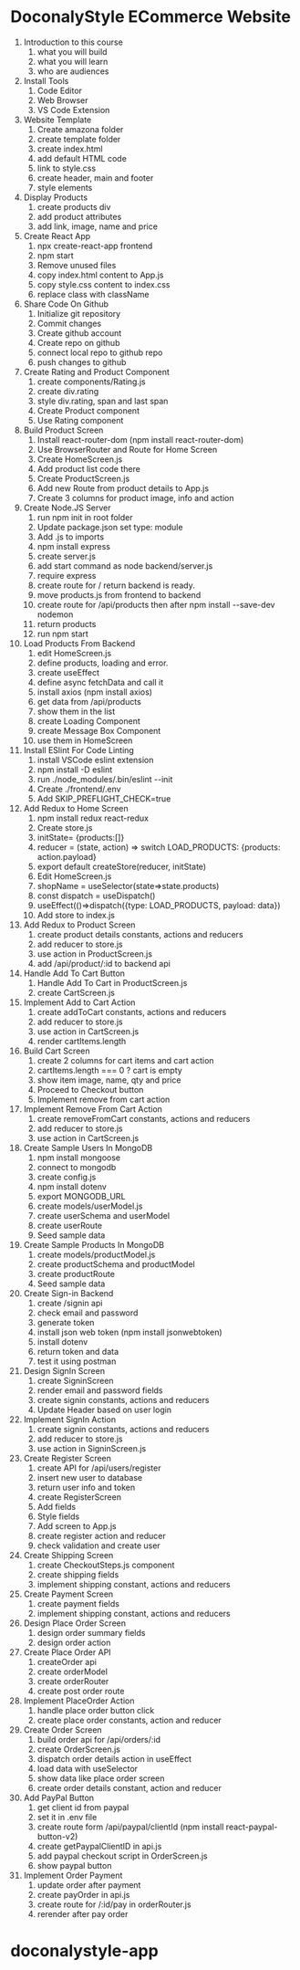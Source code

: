 # DoconalyStyle ECommerce Website

1. Introduction to this course
   1. what you will build
   2. what you will learn
   3. who are audiences
2. Install Tools
   1. Code Editor
   2. Web Browser
   3. VS Code Extension
3. Website Template
   1. Create amazona folder
   2. create template folder
   3. create index.html
   4. add default HTML code
   5. link to style.css
   6. create header, main and footer
   7. style elements
4. Display Products
   1. create products div
   2. add product attributes
   3. add link, image, name and price
5. Create React App
   1. npx create-react-app frontend
   2. npm start
   3. Remove unused files
   4. copy index.html content to App.js
   5. copy style.css content to index.css
   6. replace class with className
6. Share Code On Github
   1. Initialize git repository
   2. Commit changes
   3. Create github account
   4. Create repo on github
   5. connect local repo to github repo
   6. push changes to github
7. Create Rating and Product Component
   1. create components/Rating.js
   2. create div.rating
   3. style div.rating, span and last span
   4. Create Product component
   5. Use Rating component
8. Build Product Screen
   1. Install react-router-dom (npm install react-router-dom)
   2. Use BrowserRouter and Route for Home Screen
   3. Create HomeScreen.js
   4. Add product list code there
   5. Create ProductScreen.js
   6. Add new Route from product details to App.js
   7. Create 3 columns for product image, info and action
9. Create Node.JS Server
   1. run npm init in root folder
   2. Update package.json set type: module
   3. Add .js to imports
   4. npm install express
   5. create server.js
   6. add start command as node backend/server.js
   7. require express
   8. create route for / return backend is ready.
   9. move products.js from frontend to backend
   10. create route for /api/products then after npm install --save-dev nodemon
   11. return products
   12. run npm start
10. Load Products From Backend
    1. edit HomeScreen.js
    2. define products, loading and error.
    3. create useEffect
    4. define async fetchData and call it
    5. install axios (npm install axios)
    6. get data from /api/products
    7. show them in the list
    8. create Loading Component
    9. create Message Box Component
    10. use them in HomeScreen
11. Install ESlint For Code Linting
    1. install VSCode eslint extension
    2. npm install -D eslint
    3. run ./node_modules/.bin/eslint --init
    4. Create ./frontend/.env
    5. Add SKIP_PREFLIGHT_CHECK=true
12. Add Redux to Home Screen
    1. npm install redux react-redux
    2. Create store.js
    3. initState= {products:[]}
    4. reducer = (state, action) => switch LOAD_PRODUCTS: {products: action.payload}
    5. export default createStore(reducer, initState)
    6. Edit HomeScreen.js
    7. shopName = useSelector(state=>state.products)
    8. const dispatch = useDispatch()
    9. useEffect(()=>dispatch({type: LOAD_PRODUCTS, payload: data})
    10. Add store to index.js
13. Add Redux to Product Screen
    1. create product details constants, actions and reducers
    2. add reducer to store.js
    3. use action in ProductScreen.js
    4. add /api/product/:id to backend api
14. Handle Add To Cart Button
    1. Handle Add To Cart in ProductScreen.js
    2. create CartScreen.js
15. Implement Add to Cart Action
    1. create addToCart constants, actions and reducers
    2. add reducer to store.js
    3. use action in CartScreen.js
    4. render cartItems.length
16. Build Cart Screen
    1. create 2 columns for cart items and cart action
    2. cartItems.length === 0 ? cart is empty
    3. show item image, name, qty and price
    4. Proceed to Checkout button
    5. Implement remove from cart action
17. Implement Remove From Cart Action
    1. create removeFromCart constants, actions and reducers
    2. add reducer to store.js
    3. use action in CartScreen.js
18. Create Sample Users In MongoDB
    1. npm install mongoose
    2. connect to mongodb
    3. create config.js
    4. npm install dotenv
    5. export MONGODB_URL
    6. create models/userModel.js
    7. create userSchema and userModel
    8. create userRoute
    9. Seed sample data
19. Create Sample Products In MongoDB
    1. create models/productModel.js
    2. create productSchema and productModel
    3. create productRoute
    4. Seed sample data
20. Create Sign-in Backend
    1. create /signin api
    2. check email and password
    3. generate token
    4. install json web token (npm install jsonwebtoken)
    5. install dotenv
    6. return token and data
    7. test it using postman
21. Design SignIn Screen
    1. create SigninScreen
    2. render email and password fields
    3. create signin constants, actions and reducers
    4. Update Header based on user login    
22. Implement SignIn Action
    1. create signin constants, actions and reducers
    2. add reducer to store.js
    3. use action in SigninScreen.js
23. Create Register Screen
    1. create API for /api/users/register
    2. insert new user to database
    3. return user info and token
    4. create RegisterScreen
    5. Add fields
    6. Style fields
    7. Add screen to App.js
    8. create register action and reducer
    9. check validation and create user
24. Create Shipping Screen
    1. create CheckoutSteps.js component
    2. create shipping fields
    3. implement shipping constant, actions and reducers
25. Create Payment Screen
    1. create payment fields
    2. implement shipping constant, actions and reducers
26. Design Place Order Screen
    1. design order summary fields
    2. design order action
27. Create Place Order API
    1. createOrder api
    2. create orderModel
    3. create orderRouter
    4. create post order route    
28. Implement PlaceOrder Action
    1. handle place order button click
    2. create place order constants, action and reducer
29. Create Order Screen
    1. build order api for /api/orders/:id
    2. create OrderScreen.js
    3. dispatch order details action in useEffect
    4. load data with useSelector
    5. show data like place order screen
    6. create order details constant, action and reducer
30. Add PayPal Button
    1. get client id from paypal
    2. set it in .env file
    3. create route form /api/paypal/clientId (npm install react-paypal-button-v2)
    4. create getPaypalClientID in api.js
    5. add paypal checkout script in OrderScreen.js
    6. show paypal button
31. Implement Order Payment
    1. update order after payment
    2. create payOrder in api.js
    3. create route for /:id/pay in orderRouter.js
    4. rerender after pay order

   
# doconalystyle-app
